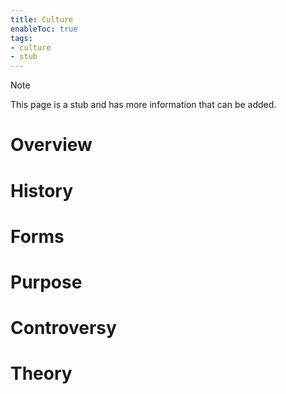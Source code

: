 ```yaml
---
title: Culture
enableToc: true
tags:
- culture
- stub
---
```


> [!note]
> This page is a stub and has more information that can be added.


# Overview

# History

# Forms

# Purpose

# Controversy

# Theory
